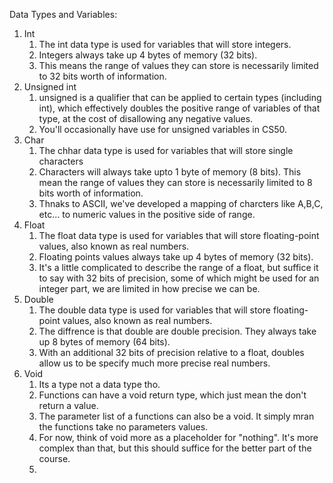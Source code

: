 Data Types and Variables:
1. Int
   1. The int data type is used for variables that will store integers.
   2. Integers always take up 4 bytes of memory (32 bits).
   3. This means the range of values they can store is necessarily limited to 32 bits worth of information.
2. Unsigned int
   1. unsigned is a qualifier that can be applied to certain types (including int), which effectively doubles the positive range of variables of that type, at the cost of disallowing any negative values.
   3. You'll occasionally have use for unsigned variables in CS50.
3. Char
   1. The chhar data type is used for variables that will store single characters
   2. Characters will always take upto 1 byte of memory (8 bits). This mean the range of values they can store is necessarily limited to 8 bits worth of information.
   3. Thnaks to ASCII, we've developed a mapping of charcters like A,B,C, etc... to numeric values in the positive side of range.
4. Float
   1. The float data type is used for variables that will store floating-point values, also known as real numbers.
   2. Floating points values always take up 4 bytes of memory (32 bits).
   3. It's a little complicated to describe the range of a float, but suffice it to say with 32 bits of precision, some of which might be used for an integer part, we are limited in how precise we can be.
 5. Double
    1. The double data type is used for variables that will store floating-point values, also known as real numbers.
    2. The diffrence is that double are double precision. They always take up 8 bytes of memory (64 bits).
    3. With an additional 32 bits of precision relative to a float, doubles allow us to be specify much more precise real numbers.
 6. Void
    1. Its a type not a data type tho.
    2. Functions can have a void return type, which just mean the don't return a value.
    3. The parameter list of a functions can also be a void. It simply mran the functions take no parameters values.
    4. For now, think of void more as a placeholder for "nothing". It's more complex than that, but this should suffice for the better part of the course.
    5. 
